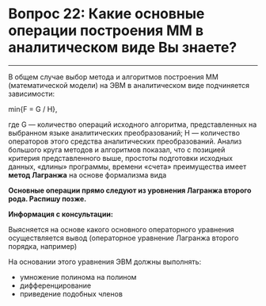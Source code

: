 # Вопрос 22: Какие основные операции построения ММ в аналитическом виде Вы знаете?
___

В общем случае выбор метода и алгоритмов построения ММ (математической модели) на ЭВМ в аналитическом виде подчиняется зависимости:

min{F = G / H},

где G — количество операций исходного алгоритма, представленных на выбранном языке аналитических преобразований; Н — количество операторов этого средства аналитических преобразований. Анализ большого круга методов и алгоритмов показал, что с позицией критерия представленного выше, простоты подготовки исходных данных, «длины» программы, времени «счета» преимущества имеет **метод Лагранжа** на основе формализма вида

**Основные операции прямо следуют из уровнения Лагранжа второго рода. Распишу позже.**



**Информация с консультации:**

Выясняется на основе какого основного операторного уравнения осуществляется вывод (операторное уравнение Лагранжа второго порядка, например)

На основании этого уравнения ЭВМ должны выполнять:
* умножение полинома на полином
* дифференцирование
* приведение подобных членов
